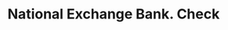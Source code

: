 ---
doi: 10.7916/D88W4RFX
date_other: '1880'
date_other_textual: 1880-1889
form: printed ephemera
genre:
- Checks (bank checks)
name:
- National Exchange Bank
object_in_context_url: https://biggert.cul.columbia.edu/items/view/ave_biggert_01323
subject_hierarchical_geographic:
- Tiffin, Ohio, United States
subject_name:
- National Exchange Bank
title: National Exchange Bank. Check
sort_title: National Exchange Bank. Check
call_number: ave_biggert_01323
coordinates:
- 41.11694444444444,-83.17888888888889
pid: ave_biggert_01323
identifiers: ave_biggert_01323
thumbnail: https://derivativo-2.library.columbia.edu/iiif/2/ldpd:343113/full/!256,256/0/native.jpg
permalink: /biggert/ave_biggert_01323/
layout: iiif-image-page
---